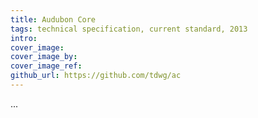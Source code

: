 ```yaml
---
title: Audubon Core
tags: technical specification, current standard, 2013
intro:
cover_image:
cover_image_by:
cover_image_ref:
github_url: https://github.com/tdwg/ac
---
```


...


